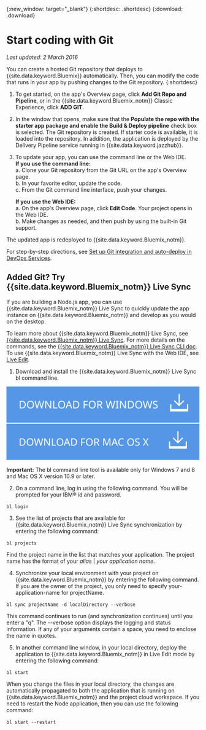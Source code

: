 {:new_window: target="_blank"}
{:shortdesc: .shortdesc}
{:download: .download}

# Start coding with Git
*Last updated: 2 March 2016*  

You can create a hosted Git repository that deploys to {{site.data.keyword.Bluemix}} automatically. Then, you can modify the code that runs in your app by pushing changes to the Git repository. 
{:shortdesc}

1. To get started, on the app's Overview page, click **Add Git Repo and Pipeline**, or in the {{site.data.keyword.Bluemix_notm}} Classic Experience, click **ADD GIT**. 
2. In the window that opens, make sure that the **Populate the repo with the starter app package and enable the Build & Deploy pipeline** check box is selected. The Git repository is created. If starter code is available, it is loaded into the repository. In addition, the application is deployed by the Delivery Pipeline service running in {{site.data.keyword.jazzhub}}.  
3. To update your app, you can use the command line or the Web IDE.  
   **If you use the command line:**  
   a. Clone your Git repository from the Git URL on the app's Overview page.  
   b. In your favorite editor, update the code.  
   c. From the Git command line interface, push your changes.  
	    
   **If you use the Web IDE:**  
   a. On the app's Overview page, click **Edit Code**. Your project opens in the Web IDE.  
   b. Make changes as needed, and then push by using the built-in Git support.  
		
The updated app is redeployed to {{site.data.keyword.Bluemix_notm}}.  

For step-by-step directions, see [Set up Git integration and auto-deploy in DevOps Services](https://hub.jazz.net/tutorials/jazzeditor/#git_integration_and_autodeployment).  

## Added Git? Try {{site.data.keyword.Bluemix_notm}} Live Sync  

If you are building a Node.js app, you can use {{site.data.keyword.Bluemix_notm}} Live Sync to quickly update the app instance on {{site.data.keyword.Bluemix_notm}} and develop as you would on the desktop.  

To learn more about {{site.data.keyword.Bluemix_notm}} Live Sync, see [{{site.data.keyword.Bluemix_notm}} Live Sync](../develop/bluemixlive.html). For more details on the commands, see the [{{site.data.keyword.Bluemix_notm}} Live Sync CLI doc](../cli/reference/bl/index.html). To use {{site.data.keyword.Bluemix_notm}} Live Sync with the Web IDE, see [Live Edit](../develop/bluemixlive.html).  

1. Download and install the {{site.data.keyword.Bluemix_notm}} Live Sync bl command line. 

<p>
<a class="xref" href="http://livesyncdownload.ng.bluemix.net/downloads/blive_setup.msi" target="_blank" title="(Opens in a new tab or window)"><img class="image" src="images/bl_gs_icons_windows_b.svg" alt="Download the Windows bl command line button" /> </a> 
<a class="xref" href="http://livesyncdownload.ng.bluemix.net/downloads/BluemixLive.pkg" target="_blank" title="(Opens in a new tab or window)"><img class="image" src="images/bl_gs_icons_mac-osx_b.svg" alt="Download the Mac bl command line button" /> </a>
</p>

**Important:** The bl command line tool is available only for Windows 7 and 8 and Mac OS X version 10.9 or later. 

2. On a command line, log in using the following command. You will be prompted for your IBM® id and password. 
```
bl login
```

3. See the list of projects that are available for {{site.data.keyword.Bluemix_notm}} Live Sync synchronization by entering the following command: 
```
bl projects
```
Find the project name in the list that matches your application. The project name has the format of your *alias* | *your application name*. 

4. Synchronize your local environment with your project on {{site.data.keyword.Bluemix_notm}} by entering the following command. If you are the owner of the project, you only need to specify your-application-name for projectName. 
<!--- this command needs italicized parameters projectName localDirectory and yellow on 'local' -->
```
bl sync projectName -d localDirectory --verbose
```
This command continues to run (and synchronization continues) until you enter a "q". The --verbose option displays the logging and status information. If any of your arguments contain a space, you need to enclose the name in quotes. 

5. In another command line window, in your local directory, deploy the application to {{site.data.keyword.Bluemix_notm}} in Live Edit mode by entering the following command:
```
bl start
```  

When you change the files in your local directory, the changes are automatically propagated to both the application that is running on {{site.data.keyword.Bluemix_notm}} and the project cloud workspace. If you need to restart the Node application, then you can use the following command:
```
bl start --restart 
```
